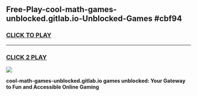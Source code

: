 
## Free-Play-cool-math-games-unblocked.gitlab.io-Unblocked-Games #cbf94
<h3>
<a href="https://news.freeplayer.one?title=cool-math-games-unblocked.gitlab.io&ref=8M">CLICK TO PLAY</a></h3>
<hr>

<h3>
<a href="https://news.freeplayer.one?title=cool-math-games-unblocked.gitlab.io&ref=8M">CLICK 2 PLAY</a>
  
</h3>

<a href="https://news.freeplayer.one?title=cool-math-games-unblocked.gitlab.io&ref=8M"><img src="https://clearcache.store/games.png"></a>


**cool-math-games-unblocked.gitlab.io games unblocked: Your Gateway to Fun and Accessible Online Gaming**
